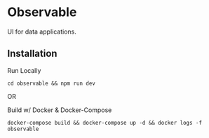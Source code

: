 # Observable

UI for data applications.

## Installation

Run Locally

`cd observable && npm run dev`

OR

Build w/ Docker & Docker-Compose

`docker-compose build && docker-compose up -d && docker logs -f observable`


